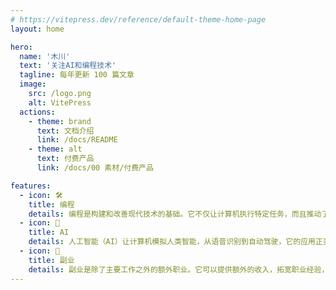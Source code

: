 ```yaml
---
# https://vitepress.dev/reference/default-theme-home-page
layout: home

hero:
  name: '木川'
  text: '关注AI和编程技术'
  tagline: 每年更新 100 篇文章
  image:
    src: /logo.png
    alt: VitePress
  actions:
    - theme: brand
      text: 文档介绍
      link: /docs/README
    - theme: alt
      text: 付费产品
      link: /docs/00 素材/付费产品

features:
  - icon: 🛠️
    title: 编程
    details: 编程是构建和改善现代技术的基础。它不仅让计算机执行特定任务，而且推动了从智能手机到人工智能的众多创新。
  - icon: 🌟
    title: AI
    details: 人工智能（AI）让计算机模拟人类智能，从语音识别到自动驾驶，它的应用正变得越来越广泛，并有望改变我们的生活方式。
  - icon: 🚀
    title: 副业
    details: 副业是除了主要工作之外的额外职业。它可以提供额外的收入，拓宽职业经验，甚至可能发展成主要职业。
---
```

